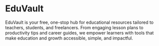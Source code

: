 # EduVault 
EduVault is your free, one-stop hub for educational resources tailored to teachers, students, and freelancers. From engaging lesson plans to productivity tips and career guides, we empower learners with tools that make education and growth accessible, simple, and impactful.
